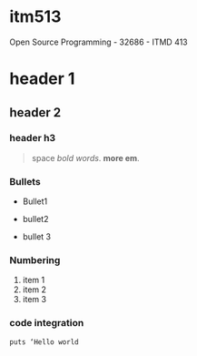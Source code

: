 # itm513
 Open Source Programming - 32686 - ITMD 413 

# header 1
## header 2
### header h3


> space
*bold words*.
**more em**.

### Bullets
* Bullet1
+ bullet2
- bullet 3

### Numbering
1. item 1
2. item 2
3. item 3

### code integration
`puts ‘Hello world`
